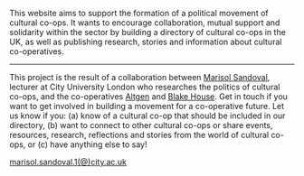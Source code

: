 This website aims to support the formation of a political movement of cultural co-ops. It wants to encourage collaboration, mutual support and solidarity within the sector by building a directory of cultural co-ops in the UK, as well as publishing research, stories and information about cultural co-operatives. 

---

This project is the result of a collaboration between [Marisol Sandoval](https://www.city.ac.uk/people/academics/marisol-sandoval), lecturer at City University London who researches the politics of cultural co-ops, and the co-operatives [Altgen](http://www.altgen.org.uk/) and [Blake House](http://blake.house/). Get in touch if you want to get involved in building a movement for a co-operative future. Let us know if you: (a) know of a cultural co-op that should be included in our directory, (b) want to connect to other cultural co-ops or share events, resources, research, reflections and stories from the world of cultural co-ops, or (c) have anything else to say!

[marisol.sandoval.1(@)city.ac.uk](mailto:marisol.sandoval@city.ac.uk)
